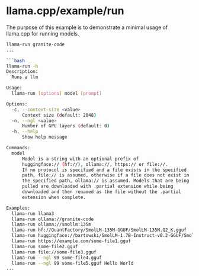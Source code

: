 # llama.cpp/example/run

The purpose of this example is to demonstrate a minimal usage of llama.cpp for running models.

```bash
llama-run granite-code
...

```bash
llama-run -h
Description:
  Runs a llm

Usage:
  llama-run [options] model [prompt]

Options:
  -c, --context-size <value>
      Context size (default: 2048)
  -n, --ngl <value>
      Number of GPU layers (default: 0)
  -h, --help
      Show help message

Commands:
  model
      Model is a string with an optional prefix of
      huggingface:// (hf://), ollama://, https:// or file://.
      If no protocol is specified and a file exists in the specified
      path, file:// is assumed, otherwise if a file does not exist in
      the specified path, ollama:// is assumed. Models that are being
      pulled are downloaded with .partial extension while being
      downloaded and then renamed as the file without the .partial
      extension when complete.

Examples:
  llama-run llama3
  llama-run ollama://granite-code
  llama-run ollama://smollm:135m
  llama-run hf://QuantFactory/SmolLM-135M-GGUF/SmolLM-135M.Q2_K.gguf
  llama-run huggingface://bartowski/SmolLM-1.7B-Instruct-v0.2-GGUF/SmolLM-1.7B-Instruct-v0.2-IQ3_M.gguf
  llama-run https://example.com/some-file1.gguf
  llama-run some-file2.gguf
  llama-run file://some-file3.gguf
  llama-run --ngl 99 some-file4.gguf
  llama-run --ngl 99 some-file5.gguf Hello World
...
